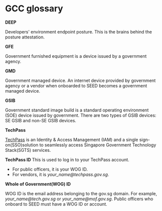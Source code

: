 # GCC glossary

**DEEP**

Developers' environment endpoint posture. This is the brains behind the posture attestation.

**GFE**

Government furnished equipment is a device issued by a government agency.

**GMD**

Government managed device. An internet device provided by government agency or a vendor when onboarded to SEED becomes a government managed device.

**GSIB**

Government standard image build is a standard operating environment (SOE) device issued by government. There are two types of GSIB devices: SE GSIB and non-SE GSIB devices.

**TechPass**

[TechPass](https://docs.developer.tech.gov.sg/docs/techpass-user-guide/#/) is an Identity & Access Management (IAM) and  a single sign-on(SSO)solution to seamlessly access Singapore Government Technology Stack(SGTS) services.

**TechPass ID**
This is used to log in to your TechPass account.

- For public officers, it is your WOG ID.
- For vendors, it is *your_name<span>@</span>techpass.gov.sg*.

 **Whole of Government(WOG) ID**

WOG ID is the email address belonging to the gov.sg domain. For example, *your_name<span>@</span>tech.gov.sg* or *your_name<span>@</span>mof.gov.sg*. Public officers who onboard to SEED must have a WOG ID or account.
